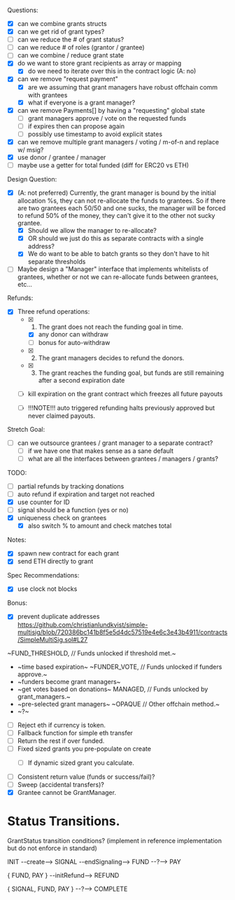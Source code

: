 Questions:
- [x] can we combine grants structs
- [x] can we get rid of grant types?
- [ ] can we reduce the # of grant status?
- [ ] can we reduce # of roles (grantor / grantee)
- [ ] can we combine / reduce grant state
- [x] do we want to store grant recipients as array or mapping
  - [x] do we need to iterate over this in the contract logic (A: no)
- [x] can we remove "request payment"
  - [x] are we assuming that grant managers have robust offchain comm with grantees
  - [x] what if everyone is a grant manager?
- [x] can we remove Payments[] by having a "requesting" global state
  - [ ] grant managers approve / vote on the requested funds
  - [ ] if expires then can propose again
  - [ ] possibly use timestamp to avoid explicit states
- [x] can we remove multiple grant managers / voting / m-of-n and replace w/ msig?
- [x] use donor / grantee / manager
- [ ] maybe use a getter for total funded (diff for ERC20 vs ETH)

Design Question:
- [x] (A: not preferred) Currently, the grant manager is bound by the initial allocation %s, they can
  not re-allocate the funds to grantees. So if there are two grantees each
  50/50 and one sucks, the manager will be forced to refund 50% of the money,
  they can't give it to the other not sucky grantee.
  - [x] Should we allow the manager to re-allocate?
  - [x] OR should we just do this as separate contracts with a single address?
  - [x] We do want to be able to batch grants so they don't have to hit separate
    thresholds
- [ ] Maybe design a "Manager" interface that implements whitelists of grantees,
  whether or not we can re-allocate funds between grantees, etc...

Refunds:
- [x] Three refund operations:
  - [x] 1. The grant does not reach the funding goal in time.
    - [x] any donor can withdraw
    - [ ] bonus for auto-withdraw
  - [x] 2. The grant managers decides to refund the donors.
  - [x] 3. The grant reaches the funding goal, but funds are still remaining after a second expiration date
   - [ ] kill expiration on the grant contract which freezes all future payouts
  - [ ] !!!NOTE!!! auto triggered refunding halts previously approved but never claimed payouts.


Stretch Goal:
- [ ] can we outsource grantees / grant manager to a separate contract?
  - [ ] if we have one that makes sense as a sane default
  - [ ] what are all the interfaces between grantees / managers / grants?

TODO:
- [ ] partial refunds by tracking donations
- [ ] auto refund if expiration and target not reached
- [x] use counter for ID
- [ ] signal should be a function (yes or no)
- [x] uniqueness check on grantees
  - [x] also switch % to amount and check matches total

Notes:
- [x] spawn new contract for each grant
- [x] send ETH directly to grant

Spec Recommendations:
- [x] use clock not blocks

Bonus:
- [x] prevent duplicate addresses
https://github.com/christianlundkvist/simple-multisig/blob/720386bc141b8f5e5d4dc57519e4e6c3e43b4911/contracts/SimpleMultiSig.sol#L27


~FUND_THRESHOLD, // Funds unlocked if threshold met.~
- ~time based expiration~
~FUNDER_VOTE,    // Funds unlocked if funders approve.~
- ~funders become grant managers~
- ~get votes based on donations~
MANAGED,        // Funds unlocked by grant_managers.~
- ~pre-selected grant managers~
~OPAQUE          // Other offchain method.~
- ~?~


- [ ] Reject eth if currency is token.
- [ ] Fallback function for simple eth transfer
- [ ] Return the rest if over funded.
- [ ] Fixed sized grants you pre-populate on create
  - [ ] If dynamic sized grant you calculate.


- [ ] Consistent return value (funds or success/fail)?
- [ ] Sweep (accidental transfers)?
- [x] Grantee cannot be GrantManager.

# Status Transitions.
GrantStatus transition conditions?
(implement in reference implementation but do not enforce in standard)

INIT --create--> SIGNAL --endSignaling--> FUND --?--> PAY

{ FUND, PAY } --initRefund--> REFUND

{ SIGNAL, FUND, PAY } --?--> COMPLETE